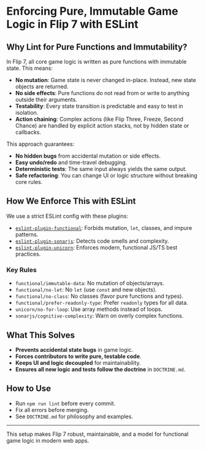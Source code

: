 # Enforcing Pure, Immutable Game Logic in Flip 7 with ESLint

## Why Lint for Pure Functions and Immutability?

In Flip 7, all core game logic is written as pure functions with immutable state. This means:

- **No mutation**: Game state is never changed in-place. Instead, new state objects are returned.
- **No side effects**: Pure functions do not read from or write to anything outside their arguments.
- **Testability**: Every state transition is predictable and easy to test in isolation.
- **Action chaining**: Complex actions (like Flip Three, Freeze, Second Chance) are handled by explicit action stacks, not by hidden state or callbacks.

This approach guarantees:

- **No hidden bugs** from accidental mutation or side effects.
- **Easy undo/redo** and time-travel debugging.
- **Deterministic tests**: The same input always yields the same output.
- **Safe refactoring**: You can change UI or logic structure without breaking core rules.

## How We Enforce This with ESLint

We use a strict ESLint config with these plugins:

- [`eslint-plugin-functional`](https://github.com/eslint-functional/eslint-plugin-functional): Forbids mutation, `let`, classes, and impure patterns.
- [`eslint-plugin-sonarjs`](https://github.com/SonarSource/eslint-plugin-sonarjs): Detects code smells and complexity.
- [`eslint-plugin-unicorn`](https://github.com/sindresorhus/eslint-plugin-unicorn): Enforces modern, functional JS/TS best practices.

### Key Rules

- `functional/immutable-data`: No mutation of objects/arrays.
- `functional/no-let`: No `let` (use `const` and new objects).
- `functional/no-class`: No classes (favor pure functions and types).
- `functional/prefer-readonly-type`: Prefer `readonly` types for all data.
- `unicorn/no-for-loop`: Use array methods instead of loops.
- `sonarjs/cognitive-complexity`: Warn on overly complex functions.

## What This Solves

- **Prevents accidental state bugs** in game logic.
- **Forces contributors to write pure, testable code**.
- **Keeps UI and logic decoupled** for maintainability.
- **Ensures all new logic and tests follow the doctrine** in `DOCTRINE.md`.

## How to Use

- Run `npm run lint` before every commit.
- Fix all errors before merging.
- See `DOCTRINE.md` for philosophy and examples.

---

This setup makes Flip 7 robust, maintainable, and a model for functional game logic in modern web apps.
